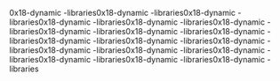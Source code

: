 0x18-dynamic -libraries0x18-dynamic -libraries0x18-dynamic -libraries0x18-dynamic -libraries0x18-dynamic -libraries0x18-dynamic -libraries0x18-dynamic -libraries0x18-dynamic -libraries0x18-dynamic -libraries0x18-dynamic -libraries0x18-dynamic -libraries0x18-dynamic -libraries0x18-dynamic -libraries0x18-dynamic -libraries0x18-dynamic -libraries0x18-dynamic -libraries0x18-dynamic -libraries0x18-dynamic -libraries
